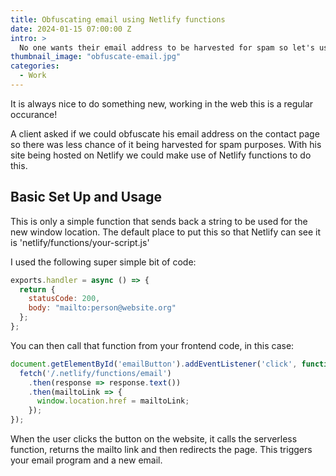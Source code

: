 ```yaml
---
title: Obfuscating email using Netlify functions
date: 2024-01-15 07:00:00 Z
intro: >
  No one wants their email address to be harvested for spam so let's use a Netlify function to hide it away.  
thumbnail_image: "obfuscate-email.jpg"
categories:
  - Work
---
```


It is always nice to do something new, working in the web this is a regular occurance! 

A client asked if we could obfuscate his email address on the contact page so there was less chance of it being harvested for spam purposes. With his site being hosted on Netlify we could make use of Netlify functions to do this. 

## Basic Set Up and Usage

This is only a simple  function that sends back a string to be used for the new window location. The default place to put this so that Netlify can see it is 'netlify/functions/your-script.js'

I used the following super simple bit of code:

```js
exports.handler = async () => {
  return {
    statusCode: 200,
    body: "mailto:person@website.org"
  };
};
```

You can then call that function from your frontend code, in this case: 

```js
document.getElementById('emailButton').addEventListener('click', function() {
  fetch('/.netlify/functions/email')
    .then(response => response.text())
    .then(mailtoLink => {
      window.location.href = mailtoLink;
    });
});

```

When the user clicks the button on the website, it calls the serverless function, returns the mailto link and then redirects the page. This triggers your email program and a new email. 



